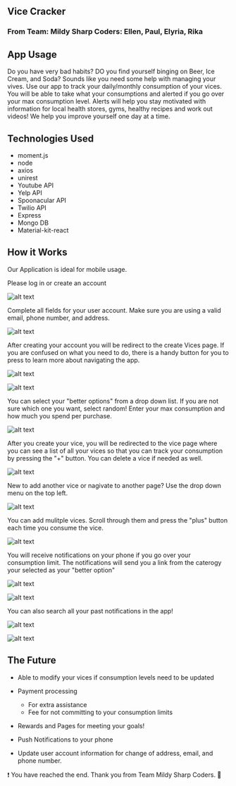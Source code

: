 ## Vice Cracker
### From Team: Mildy Sharp Coders: Ellen, Paul, Elyria, Rika

## App Usage
Do you have very bad habits? DO you find yourself binging on Beer, Ice Cream, and Soda? Sounds like you need some help with managing your vives. Use our app to track your daily/monthly consumption of your vices. You will be able to take what your consumptions and alerted if you go over your max consumption level. Alerts will help you stay motivated with information for local health stores, gyms, healthy recipes and work out videos! We help you improve yourself one day at a time.

## Technologies Used
- moment.js
- node
- axios
- unirest
- Youtube API
- Yelp API
- Spoonacular API
- Twilio API
- Express
- Mongo DB
- Material-kit-react

## How it Works
Our Application is ideal for mobile usage. 

Please log in or create an account

![alt text](client/src/assets/img/vice-login.png "Signin Image")

Complete all fields for your user account. Make sure you are using a valid email, phone number, and address.

![alt text](client/src/assets/img/create-user.png "User Create Image")

After creating your account you will be redirect to the create Vices page. If you are confused on what you need to do, there is a handy button for you to press to learn more about navigating the app. 

![alt text](client/src/assets/img/howitworks.png "Create Vice Image")

![alt text](client/src/assets/img/create-new-vice.png "Create New Vice Image")

You can select your "better options" from a drop down list. If you are not sure which one you want, select random! Enter your max consumption and how much you spend per purchase.

![alt text](client/src/assets/img/create-dropdown.png "Create Dropdown Image")

After you create your vice, you will be redirected to the vice page where you can see a list of all your vices so that you can track your consumption by pressing the "+" button. You can delete a vice if needed as well. 

![alt text](client/src/assets/img/vice-view-1.png "Vice View Image")

New to add another vice or nagivate to another page? Use the drop down menu on the top left. 

![alt text](client/src/assets/img/dropdown.png "Navi Dropdown Image")

You can add mulitple vices. Scroll through them and press the "plus" button each time you consume the vice. 

![alt text](client/src/assets/img/scroll-vices.png "Scroll Vices Image")

You will receive notifications on your phone if you go over your consumption limit. The notifications will send you a link from the caterogy your selected as your "better option"

![alt text](client/src/assets/img/firstmessage.jpg "Notifications Image")

![alt text](client/src/assets/img/secondmessage.jpg "Notifications Image")

You can also search all your past notifications in the app!

![alt text](client/src/assets/img/notifications-1.png "Notifications Image")

![alt text](client/src/assets/img/notifications-2.png "Notifications Image")





## The Future
- Able to modify your vices if consumption levels need to be updated
- Payment processing 
  - For extra assistance
  - Fee for not committing to your consumption limits
  
- Rewards and Pages for meeting your goals!
- Push Notifications to your phone
- Update user account information for change of address, email, and phone number. 

:exclamation: You have reached the end. Thank you from Team Mildy Sharp Coders. :tada:
